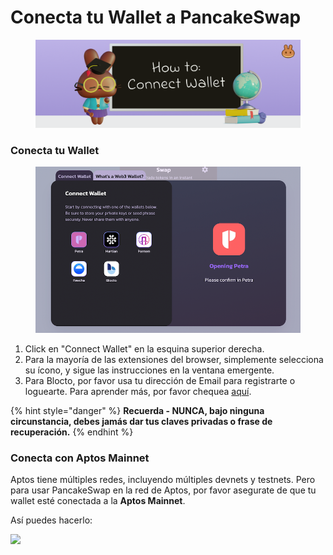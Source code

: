 # Conecta tu Wallet a PancakeSwap

<figure><img src="../.gitbook/assets/image (4) (7).png" alt=""><figcaption></figcaption></figure>

### Conecta tu Wallet

<figure><img src="../.gitbook/assets/image (7) (1).png" alt=""><figcaption></figcaption></figure>

1. Click en "Connect Wallet" en la esquina superior derecha.
2. Para la mayoría de las extensiones del browser, simplemente selecciona su ícono, y sigue las instrucciones en la ventana emergente.
3. Para Blocto, por favor usa tu dirección de Email para registrarte o loguearte. Para aprender más, por favor chequea [aquí](crea-una-wallet.md).

{% hint style="danger" %}
**Recuerda - NUNCA, bajo ninguna circunstancia, debes jamás dar tus claves privadas o frase de recuperación.**
{% endhint %}

### Conecta con Aptos Mainnet

Aptos tiene múltiples redes, incluyendo múltiples devnets y testnets. Pero para usar PancakeSwap en la red de Aptos, por favor asegurate de que tu wallet esté conectada a la **Aptos Mainnet**.

Así puedes hacerlo:

![](https://1397868517-files.gitbook.io/\~/files/v0/b/gitbook-x-prod.appspot.com/o/spaces%2F-MHREX7DHcljbY5IkjgJ-1972196547%2Fuploads%2FCszMaKSs3h4WcbCv9vQZ%2Faptos-network-switching-petra.gif?alt=media\&token=f871bdf0-81ff-4f93-aa26-b67f988f209c)
